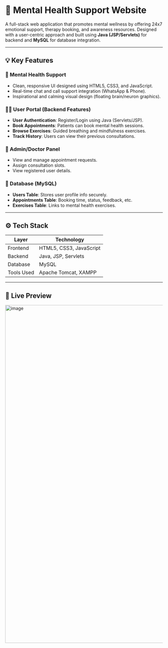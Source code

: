# 🌿 Mental Health Support Website

A full-stack web application that promotes mental wellness by offering 24x7 emotional support, therapy booking, and awareness resources. Designed with a user-centric approach and built using **Java (JSP/Servlets)** for backend and **MySQL** for database integration.

---

## 💡 Key Features

### 🧠 Mental Health Support
- Clean, responsive UI designed using HTML5, CSS3, and JavaScript.
- Real-time chat and call support integration (WhatsApp & Phone).
- Inspirational and calming visual design (floating brain/neuron graphics).

### 👨‍⚕️ User Portal (Backend Features)
- **User Authentication**: Register/Login using Java (Servlets/JSP).
- **Book Appointments**: Patients can book mental health sessions.
- **Browse Exercises**: Guided breathing and mindfulness exercises.
- **Track History**: Users can view their previous consultations.

### 🧾 Admin/Doctor Panel
- View and manage appointment requests.
- Assign consultation slots.
- View registered user details.

### 💽 Database (MySQL)
- **Users Table**: Stores user profile info securely.
- **Appointments Table**: Booking time, status, feedback, etc.
- **Exercises Table**: Links to mental health exercises.

---

## ⚙️ Tech Stack

| Layer        | Technology            |
|--------------|------------------------|
| Frontend     | HTML5, CSS3, JavaScript |
| Backend      | Java, JSP, Servlets     |
| Database     | MySQL                  |
| Tools Used   | Apache Tomcat, XAMPP    |

---

## 📸 Live Preview 

<img width="1920" height="1080" alt="image" src="https://github.com/user-attachments/assets/9ce7a239-9555-4760-96af-ba74a312847e" />

